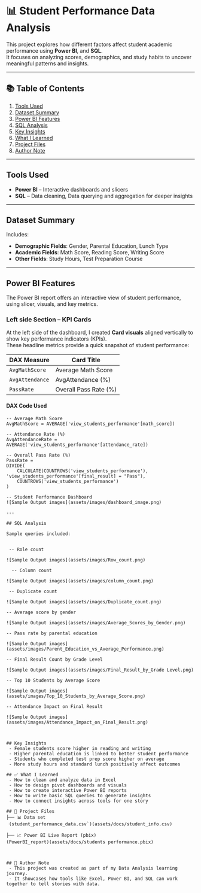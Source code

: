# 📊 Student Performance Data Analysis

This project explores how different factors affect student academic performance using **Power BI**, and **SQL**.  
It focuses on analyzing scores, demographics, and study habits to uncover meaningful patterns and insights.


---

## 📚 Table of Contents

1. [Tools Used](#tools-used)  
2. [Dataset Summary](#dataset-summary)  
3. [Power BI Features](#power-bi-features)  
4. [SQL Analysis](#sql-analysis)  
5. [Key Insights](#key-insights)  
6. [What I Learned](#what-i-learned)  
7. [Project Files](#project-structure)  
8. [Author Note](#author-note)  


---

## Tools Used

- **Power BI** – Interactive dashboards and slicers  
- **SQL** – Data cleaning, Data querying and aggregation for deeper insights  

---

## Dataset Summary

Includes:
- **Demographic Fields**: Gender, Parental Education, Lunch Type  
- **Academic Fields**: Math Score, Reading Score, Writing Score  
- **Other Fields**: Study Hours, Test Preparation Course  


---

## Power BI Features

The Power BI report offers an interactive view of student performance, using slicer, visuals, and key metrics.

### Left side Section – KPI Cards

At the left side of the dashboard, I created **Card visuals** aligned vertically to show key performance indicators (KPIs).  
These headline metrics provide a quick snapshot of student performance:

| DAX Measure         | Card Title              |
|---------------------|--------------------------|
| `AvgMathScore`      | Average Math Score       |
| `AvgAttendance`     | AvgAttendance     (%)    |
| `PassRate`          | Overall Pass Rate (%)    |

#### DAX Code Used

```DAX
-- Average Math Score
AvgMathScore = AVERAGE('view_students_performance'[math_score])

-- Attendance Rate (%)
AvgAttendanceRate = AVERAGE('view_students_performance'[attendance_rate])

-- Overall Pass Rate (%)
PassRate = 
DIVIDE(
    CALCULATE(COUNTROWS('view_students_performance'), 'view_students_performance'[final_result] = "Pass"),
    COUNTROWS('view_students_performance')
)

-- Student Performance Dashboard
![Sample Output images](assets/images/dashboard_image.png)

---

## SQL Analysis

Sample queries included:


 -- Role count

![Sample Output images](assets/images/Row_count.png)

  -- Column count

![Sample Output images](assets/images/column_count.png)

 -- Duplicate count
   
![Sample Output images](assets/images/Duplicate_count.png)

-- Average score by gender

![Sample Output images](assets/images/Average_Scores_by_Gender.png)

-- Pass rate by parental education

![Sample Output images](assets/images/Parent_Education_vs_Average_Performance.png)

-- Final Result Count by Grade Level

![Sample Output images](assets/images/Final_Result_by_Grade Level.png)

-- Top 10 Students by Average Score

![Sample Output images](assets/images/Top_10_Students_by_Average_Score.png)

-- Attendance Impact on Final Result

![Sample Output images](assets/images/Attendance_Impact_on_Final_Result.png)



## Key Insights
 - Female students score higher in reading and writing
 - Higher parental education is linked to better student performance
 - Students who completed test prep score higher on average
 - More study hours and standard lunch positively affect outcomes

## ✅ What I Learned
 - How to clean and analyze data in Excel
 - How to design pivot dashboards and visuals
 - How to create interactive Power BI reports
 - How to write basic SQL queries to generate insights
 - How to connect insights across tools for one story

## 📂 Project Files
├── 📊 Data set
 (student_performance_data.csv`)(assets/docs/student_info.csv)

├── 📈 Power BI Live Report (pbix)
(PowerBI_report)(assets/docs/students performance.pbix)



## 📌 Author Note
 - This project was created as part of my Data Analysis learning journey.
 - It showcases how tools like Excel, Power BI, and SQL can work together to tell stories with data.
